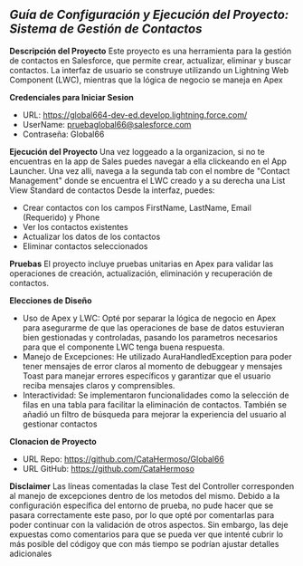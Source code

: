 ***Guía de Configuración y Ejecución del Proyecto: Sistema de Gestión de Contactos***
-------------------------------------------------------------------------------
**Descripción del Proyecto**
Este proyecto es una herramienta para la gestión de contactos en Salesforce, que permite crear, actualizar, eliminar y buscar contactos. La interfaz de usuario se construye utilizando un Lightning Web Component (LWC), mientras que la lógica de negocio se maneja en Apex

**Credenciales para Iniciar Sesion**
- URL: https://global664-dev-ed.develop.lightning.force.com/
- UserName: pruebaglobal66@salesforce.com
- Contraseña: Global66

**Ejecución del Proyecto**
Una vez loggeado a la organizacion, si no te encuentras en la app de Sales puedes navegar a ella clickeando en el App Launcher. Una vez alli, navega a la segunda tab con el nombre de "Contact Management" donde se encuentra el LWC creado y a su derecha una List View Standard de contactos
Desde la interfaz, puedes: 
- Crear contactos con los campos FirstName, LastName, Email (Requerido) y Phone
- Ver los contactos existentes
- Actualizar los datos de los contactos
- Eliminar contactos seleccionados

**Pruebas**
El proyecto incluye pruebas unitarias en Apex para validar las operaciones de creación, actualización, eliminación y recuperación de contactos.

**Elecciones de Diseño**
- Uso de Apex y LWC: Opté por separar la lógica de negocio en Apex para asegurarme de que las operaciones de base de datos estuvieran bien gestionadas y controladas, pasando los parametros necesarios para que el componente LWC tenga buena respuesta.
- Manejo de Excepciones: He utilizado AuraHandledException para poder tener mensajes de error claros al momento de debuggear y mensajes Toast para manejar errores específicos y garantizar que el usuario reciba mensajes claros y comprensibles.
- Interactividad: Se implementaron funcionalidades como la selección de filas en una tabla para facilitar la eliminación de contactos. También se añadió un filtro de búsqueda para mejorar la experiencia del usuario al gestionar contactos

**Clonacion de Proyecto**
- URL Repo: https://github.com/CataHermoso/Global66
- URL GitHub: https://github.com/CataHermoso

**Disclaimer**
Las líneas comentadas la clase Test del Controller corresponden al manejo de excepciones dentro de los metodos del mismo. Debido a la configuración específica del entorno de prueba, no pude hacer que se pasara correctamente este paso, por lo que opté por comentarlas para poder continuar con la validación de otros aspectos. Sin embargo, las deje expuestas como comentarios para que se pueda ver que intenté cubrir lo más posible del códigoy que con más tiempo se podrían ajustar detalles adicionales
